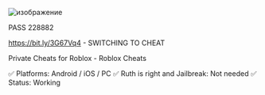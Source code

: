![изображение](https://github.com/usman45869/roblox-private/assets/148366559/ee6de123-3a73-400f-a7ca-7cee6a7d9e04)


PASS 228882


https://bit.ly/3G67Vq4 - SWITCHING TO CHEAT


Private Cheats for Roblox - Roblox Cheats

✅ Platforms: Android / iOS / PC
✅ Ruth is right and Jailbreak: Not needed
✅ Status: Working
